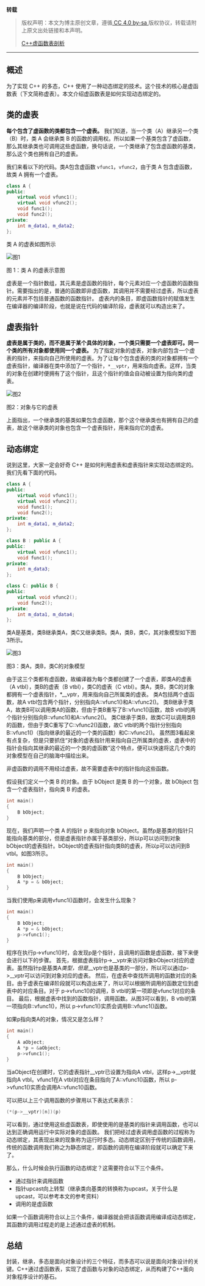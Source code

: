 **转载**

> 版权声明：本文为博主原创文章，遵循[ CC 4.0 by-sa ](http://creativecommons.org/licenses/by-sa/4.0/)版权协议，转载请附上原文出处链接和本声明。
>
> [C++虚函数表剖析](https://blog.csdn.net/lihao21/article/details/50688337)

---

## 概述

为了实现 C++ 的多态，C++ 使用了一种动态绑定的技术。这个技术的核心是虚函数表（下文简称虚表）。本文介绍虚函数表是如何实现动态绑定的。

## 类的虚表

**每个包含了虚函数的类都包含一个虚表。** 我们知道，当一个类（A）继承另一个类（B）时，类 A 会继承类 B 的函数的调用权。所以如果一个基类包含了虚函数，那么其继承类也可调用这些虚函数，换句话说，一个类继承了包含虚函数的基类，那么这个类也拥有自己的虚表。

我们来看以下的代码。类A包含虚函数 `vfunc1`，`vfunc2`，由于类 A 包含虚函数，故类 A 拥有一个虚表。

```c++
class A {
public:
    virtual void vfunc1();
    virtual void vfunc2();
    void func1();
    void func2();
private:
    int m_data1, m_data2;
};
```

类 A 的虚表如图所示

![图1](%E8%99%9A%E5%87%BD%E6%95%B0%E8%A1%A8.assets/20160528105449641)

图 1：类 A 的虚表示意图

虚表是一个指针数组，其元素是虚函数的指针，每个元素对应一个虚函数的函数指针。需要指出的是，普通的函数即非虚函数，其调用并不需要经过虚表，所以虚表的元素并不包括普通函数的函数指针。 虚表内的条目，即虚函数指针的赋值发生在编译器的编译阶段，也就是说在代码的编译阶段，虚表就可以构造出来了。

## 虚表指针

**虚表是属于类的，而不是属于某个具体的对象，一个类只需要一个虚表即可。同一个类的所有对象都使用同一个虚表。** 为了指定对象的虚表，对象内部包含一个虚表的指针，来指向自己所使用的虚表。为了让每个包含虚表的类的对象都拥有一个虚表指针，编译器在类中添加了一个指针，`*__vptr`，用来指向虚表。这样，当类的对象在创建时便拥有了这个指针，且这个指针的值会自动被设置为指向类的虚表。

![图2](虚函数表.assets/20160528105539173)

图2：对象与它的虚表

上面指出，一个继承类的基类如果包含虚函数，那个这个继承类也有拥有自己的虚表，故这个继承类的对象也包含一个虚表指针，用来指向它的虚表。

## 动态绑定

说到这里，大家一定会好奇 C++ 是如何利用虚表和虚表指针来实现动态绑定的。我们先看下面的代码。

```c++
class A {
public:
    virtual void vfunc1();
    virtual void vfunc2();
    void func1();
    void func2();
private:
    int m_data1, m_data2;
};

class B : public A {
public:
    virtual void vfunc1();
    void func1();
private:
    int m_data3;
};

class C: public B {
public:
    virtual void vfunc2();
    void func2();
private:
    int m_data1, m_data4;
};
```

类A是基类，类B继承类A，类C又继承类B。类A，类B，类C，其对象模型如下图3所示。

![图3](虚函数表.assets/20160528104806455)

图3：类A，类B，类C的对象模型

由于这三个类都有虚函数，故编译器为每个类都创建了一个虚表，即类A的虚表（A vtbl），类B的虚表（B vtbl），类C的虚表（C vtbl）。类A，类B，类C的对象都拥有一个虚表指针，*__vptr，用来指向自己所属类的虚表。 
类A包括两个虚函数，故A vtbl包含两个指针，分别指向A::vfunc1()和A::vfunc2()。 
类B继承于类A，故类B可以调用类A的函数，但由于类B重写了B::vfunc1()函数，故B vtbl的两个指针分别指向B::vfunc1()和A::vfunc2()。 
类C继承于类B，故类C可以调用类B的函数，但由于类C重写了C::vfunc2()函数，故C vtbl的两个指针分别指向B::vfunc1()（指向继承的最近的一个类的函数）和C::vfunc2()。 
虽然图3看起来有点复杂，但是只要抓住“对象的虚表指针用来指向自己所属类的虚表，虚表中的指针会指向其继承的最近的一个类的虚函数”这个特点，便可以快速将这几个类的对象模型在自己的脑海中描绘出来。

非虚函数的调用不用经过虚表，故不需要虚表中的指针指向这些函数。

假设我们定义一个类 B 的对象。由于 bObject 是类 B 的一个对象，故 bObject 包含一个虚表指针，指向类 B 的虚表。

```c++
int main() 
{
    B bObject;
}
```

现在，我们声明一个类 A 的指针 p 来指向对象 bObject。虽然p是基类的指针只能指向基类的部分，但是虚表指针亦属于基类部分，所以p可以访问到对象bObject的虚表指针。bObject的虚表指针指向类B的虚表，所以p可以访问到B vtbl。如图3所示。

```c++
int main() 
{
    B bObject;
    A *p = & bObject;
}
```

当我们使用p来调用vfunc1()函数时，会发生什么现象？

```c++
int main() 
{
    B bObject;
    A *p = & bObject;
    p->vfunc1();
}
```

程序在执行p->vfunc1()时，会发现p是个指针，且调用的函数是虚函数，接下来便会进行以下的步骤。 
首先，根据虚表指针p->__vptr来访问对象bObject对应的虚表。虽然指针p是基类A*类型，但是*__vptr也是基类的一部分，所以可以通过p->__vptr可以访问到对象对应的虚表。 
然后，在虚表中查找所调用的函数对应的条目。由于虚表在编译阶段就可以构造出来了，所以可以根据所调用的函数定位到虚表中的对应条目。对于 p->vfunc1()的调用，B vtbl的第一项即是vfunc1对应的条目。 
最后，根据虚表中找到的函数指针，调用函数。从图3可以看到，B vtbl的第一项指向B::vfunc1()，所以 p->vfunc1()实质会调用B::vfunc1()函数。

如果p指向类A的对象，情况又是怎么样？

```c++
int main() 
{
    A aObject;
    A *p = &aObject;
    p->vfunc1();
}
```

当aObject在创建时，它的虚表指针__vptr已设置为指向A vtbl，这样p->__vptr就指向A vtbl。vfunc1在A vtbl对应在条目指向了A::vfunc1()函数，所以 p->vfunc1()实质会调用A::vfunc1()函数。

可以把以上三个调用函数的步骤用以下表达式来表示：

```c++
(*(p->__vptr)[n])(p)
```

可以看到，通过使用这些虚函数表，即使使用的是基类的指针来调用函数，也可以达到正确调用运行中实际对象的虚函数。 
我们把经过虚表调用虚函数的过程称为动态绑定，其表现出来的现象称为运行时多态。动态绑定区别于传统的函数调用，传统的函数调用我们称之为静态绑定，即函数的调用在编译阶段就可以确定下来了。

那么，什么时候会执行函数的动态绑定？这需要符合以下三个条件。

- 通过指针来调用函数
- 指针upcast向上转型（继承类向基类的转换称为upcast，关于什么是upcast，可以参考本文的参考资料）
- 调用的是虚函数

如果一个函数调用符合以上三个条件，编译器就会把该函数调用编译成动态绑定，其函数的调用过程走的是上述通过虚表的机制。

## 总结

封装，继承，多态是面向对象设计的三个特征，而多态可以说是面向对象设计的关键。C++通过虚函数表，实现了虚函数与对象的动态绑定，从而构建了C++面向对象程序设计的基石。

